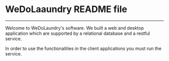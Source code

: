# WeDoLaaundry README file
--------------------------
Welcome to WeDoLaundry's software.
We built a web and desktop application which are supported by a relational database and a restful service.

In order to use the functionalities in the client applications you must run the service.